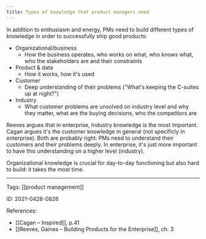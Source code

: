 ```yaml
---
title: Types of knowledge that product managers need
---
```


In addition to enthusiasm and energy, PMs need to build different types of knowledge in order to successfully ship good products:
- Organizational/business
	- How the business operates, who works on what, who knows what, who the stakeholders are and their constraints
- Product & data
	- How it works, how it's used
- Customer
	- Deep understanding of their problems ("What's keeping the C-suites up at night?")
- Industry
	- What customer problems are unsolved on industry level and why they matter, what are the buying decisions, who the competitors are

Reeves argues that in enterprise, Industry knowledge is the most important. Cagan argues it's the customer knowledge in general (not specificly in enterprise). Both are probably right: PMs need to understand their customers and their problems deeply.
In enterprise, it's just more important to have this understanding on a higher level (industry).

Organizational knowledge is crucial for day-to-day functioning but also hard to build: it takes the most time.

---

Tags: [[product management]]

ID: 2021-0426-0826

References:
- [[Cagan – Inspired]], p.41
- [[Reeves, Gaines – Building Products for the Enterprise]], ch. 3
